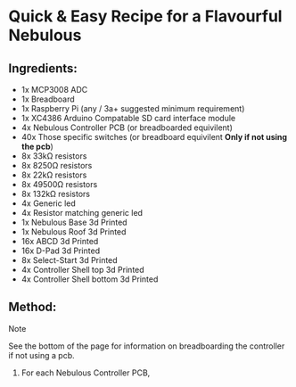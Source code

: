 # Quick & Easy Recipe for a Flavourful Nebulous

## Ingredients:
- 1x MCP3008 ADC
- 1x Breadboard
- 1x Raspberry Pi (any / 3a+ suggested minimum requirement)
- 1x XC4386 Arduino Compatable SD card interface module
- 4x Nebulous Controller PCB (or breadboarded equivilent)
- 40x Those specific switches (or breadboard equivilent __Only if not using the pcb__)
- 8x 33kΩ resistors
- 8x 8250Ω resistors
- 8x 22kΩ resistors
- 8x 49500Ω resistors
- 8x 132kΩ resistors
- 4x Generic led
- 4x Resistor matching generic led
- 1x Nebulous Base 3d Printed
- 1x Nebulous Roof 3d Printed
- 16x ABCD 3d Printed
- 16x D-Pad 3d Printed
- 8x Select-Start 3d Printed
- 4x Controller Shell top 3d Printed
- 4x Controller Shell bottom 3d Printed

## Method:
> [!NOTE]
> See the bottom of the page for information on breadboarding the controller if not using a pcb.
1. For each Nebulous Controller PCB, 